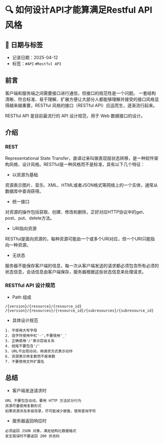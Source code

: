 # 🔍 如何设计API才能算满足Restful API风格

## 📅 日期与标签

- 记录日期：2025-04-12
- 标签：`#API` `#Restful API`

## 前言

客户端和服务端之间需要接口进行通信，但接口的规范性是一个问题。
一套结构清晰、符合标准、易于理解、扩展方便让大部分人都能够理解并接受的接口风格显得越来越重要，RESTful 风格的接口（RESTful API）应运而生，逐渐流行起来。

RESTful API 是目前最流行的 API 设计规范，用于 Web 数据接口的设计。

## 介绍

### REST

Representational State Transfer，直译过来叫做表现层状态转移，是一种软件架构风格、设计风格。RESTful是一种风格而不是标准，具有以下几个特征：
- 以资源为基础

资源表示图片、音乐、XML、HTML或者JSON格式等网络上的一个实体，通常从数据库中查询获得。
- 统一接口

对资源的操作包括获取、创建、修改和删除，正好对应HTTP协议中的get、post、put、delete方法。

- URI指向资源

RESTful是面向资源的，每种资源可能由一个或多个URI对应，但一个URI只能指向一种资源。

- 无状态

服务器不能保存客户端的信息，每一次从客户端发送的请求都必须包含所有必须的状态信息，会话信息由客户端保存，服务器根据这些状态信息来处理请求。

### RESTful API 设计规范

- Path 组成
```
/{version}/{resource}/{resource_id}
/{version}/{resources}/{resource_id}/{subresources}/{subresource_id}
```
- 具体设计规范
```
1. 不使用大写字母
2. 连字符使用中杠'-',不要使用'_'
3. 正确使用'/'表示层级关系
4. 结尾不要包含'/'
5. URL不出现动词，用请求方式表示动作
6. 资源表示用复数而不是单数
7. 不要使用文件扩展名
```
## 总结

- 客户端发送请求时

```
URL 不要包含动词，要用 HTTP 方法区分行为
资源尽量使用复数形式
如果资源涉及多级目录，尽可能减少嵌套，使用查询字符
```
- 服务器返回响应时
```
必须返回 JSON 对象，满足结构化数据格式
发生错误时不要返回 200 状态码
```
